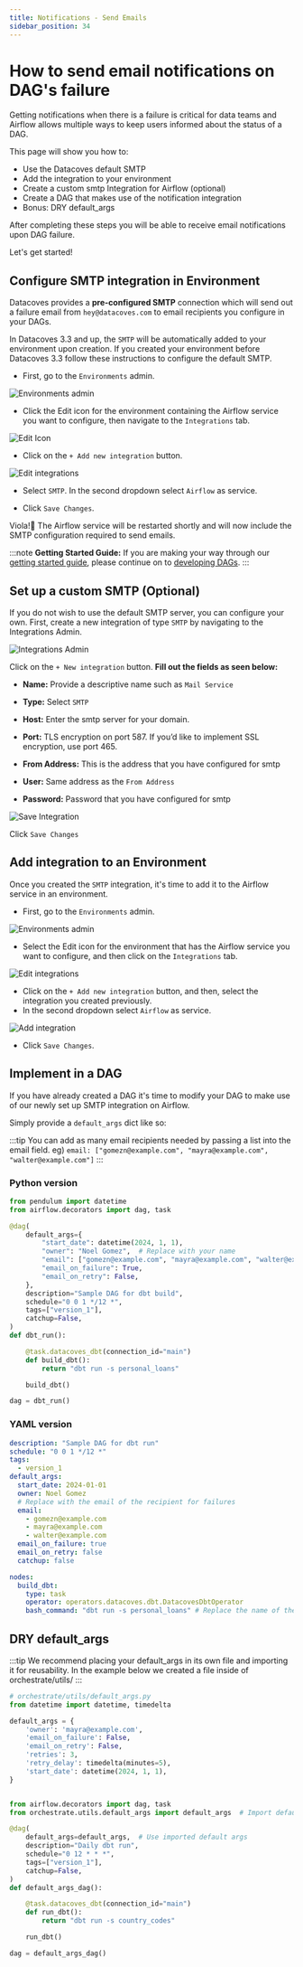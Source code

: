 ```yaml
---
title: Notifications - Send Emails
sidebar_position: 34
---
```

# How to send email notifications on DAG's failure

Getting notifications when there is a failure is critical for data teams and Airflow allows multiple ways to keep users informed about the status of a DAG.

This page will show you how to:

- Use the Datacoves default SMTP 
- Add the integration to your environment
- Create a custom smtp Integration for Airflow (optional)
- Create a DAG that makes use of the notification integration
- Bonus: DRY default_args

After completing these steps you will be able to receive email notifications upon DAG failure. 

Let's get started! 

## Configure SMTP integration in Environment

Datacoves provides a **pre-configured SMTP** connection which will send out a failure email from `hey@datacoves.com` to email recipients you configure in your DAGs.

In Datacoves 3.3 and up, the `SMTP` will be automatically added to your environment upon creation. If you created your environment before Datacoves 3.3 follow these instructions to configure the default SMTP.

- First, go to the `Environments` admin.

![Environments admin](./assets/menu_environments.gif)

- Click the Edit icon for the environment containing the Airflow service you want to configure, then navigate to the `Integrations` tab.

![Edit Icon](assets/environment_edit_icon.jpg)

- Click on the `+ Add new integration` button. 

![Edit integrations](./assets/edit_integrations.png)

- Select `SMTP`. In the second dropdown select `Airflow` as service. 

<!-- uncomment image when SMTP is change to DATACOVES_SMTP -->
<!-- ![Add default integration](assets/add_smtp_datacoves.jpg) -->

- Click `Save Changes`. 

Viola!🎉 The Airflow service will be restarted shortly and will now include the SMTP configuration required to send emails.

:::note **Getting Started Guide:** If you are making your way through our [getting started guide](/docs/category/administrator), please continue on to [developing DAGs](getting-started/Admin/creating-airflow-dags.md).
:::
## Set up a custom SMTP (Optional)

If you do not wish to use the default SMTP server, you can configure your own.
First, create a new integration of type `SMTP` by navigating to the Integrations Admin.

![Integrations Admin](./assets/menu_integrations.gif)

Click on the `+ New integration` button. **Fill out the fields as seen below:**

- **Name:** Provide a descriptive name such as `Mail Service `

- **Type:** Select `SMTP`

- **Host:** Enter the smtp server for your domain. 

- **Port:** TLS encryption on port 587. If you’d like to implement SSL encryption, use port 465. 

- **From Address:** This is the address that you have configured for smtp

- **User:** Same address as the `From Address` 

- **Password:** Password that you have configured for smtp

![Save Integration](./assets/save_smtp_integration.png)

Click `Save Changes`

## Add integration to an Environment

Once you created the `SMTP` integration, it's time to add it to the Airflow service in an environment.

- First, go to the `Environments` admin.

![Environments admin](./assets/menu_environments.gif)

- Select the Edit icon for the environment that has the Airflow service you want to configure, and then click on the `Integrations` tab.

![Edit integrations](./assets/edit_integrations.png)

- Click on the `+ Add new integration` button, and then, select the integration you created previously. 
- In the second dropdown select `Airflow` as service.

![Add integration](./assets/add_smtp_integration.png)

- Click `Save Changes`. 

## Implement in a DAG

If you have already created a DAG it's time to modify your DAG to make use of our newly set up SMTP integration on Airflow. 

Simply provide a `default_args` dict like so:

:::tip 
You can add as many email recipients needed by passing a list into the email field. eg) `email: ["gomezn@example.com", "mayra@example.com", "walter@example.com"]` 
:::

### Python version

```python
from pendulum import datetime
from airflow.decorators import dag, task

@dag(
    default_args={
        "start_date": datetime(2024, 1, 1),
        "owner": "Noel Gomez",  # Replace with your name
        "email": ["gomezn@example.com", "mayra@example.com", "walter@example.com"], 
        "email_on_failure": True,
        "email_on_retry": False,
    },
    description="Sample DAG for dbt build",
    schedule="0 0 1 */12 *",
    tags=["version_1"],
    catchup=False,
)
def dbt_run():

    @task.datacoves_dbt(connection_id="main")  
    def build_dbt():
        return "dbt run -s personal_loans"

    build_dbt()  

dag = dbt_run()
```

### YAML version

```yaml
description: "Sample DAG for dbt run"
schedule: "0 0 1 */12 *"
tags:
  - version_1
default_args:
  start_date: 2024-01-01
  owner: Noel Gomez
  # Replace with the email of the recipient for failures
  email: 
    - gomezn@example.com
    - mayra@example.com 
    - walter@example.com
  email_on_failure: true
  email_on_retry: false
  catchup: false

nodes:
  build_dbt:
    type: task
    operator: operators.datacoves.dbt.DatacovesDbtOperator
    bash_command: "dbt run -s personal_loans" # Replace the name of the model
```

## DRY default_args 

:::tip We recommend placing your default_args in its own file and importing it for reusability. In the example below we created a file inside of orchestrate/utils/
:::
```python
# orchestrate/utils/default_args.py
from datetime import datetime, timedelta

default_args = {
    'owner': 'mayra@example.com',
    'email_on_failure': False,
    'email_on_retry': False,
    'retries': 3,
    'retry_delay': timedelta(minutes=5),
    'start_date': datetime(2024, 1, 1),
}


from airflow.decorators import dag, task
from orchestrate.utils.default_args import default_args  # Import default args

@dag(
    default_args=default_args,  # Use imported default args
    description="Daily dbt run",
    schedule="0 12 * * *",
    tags=["version_1"],
    catchup=False,
)
def default_args_dag():

    @task.datacoves_dbt(connection_id="main")  
    def run_dbt():
        return "dbt run -s country_codes"

    run_dbt()  

dag = default_args_dag()
```
